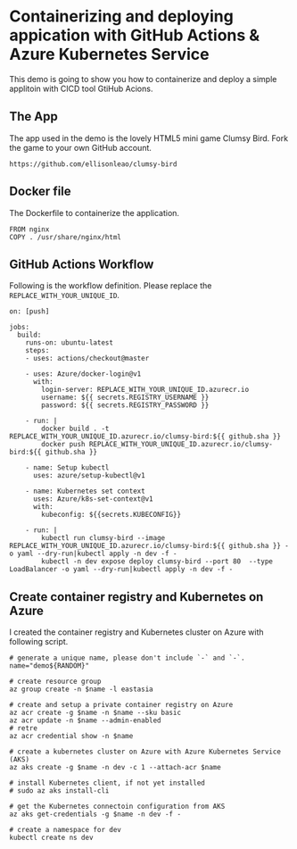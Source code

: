 

# Containerizing and deploying appication with GitHub Actions & Azure Kubernetes Service

This demo is going to show you how to containerize and deploy a simple applitoin with CICD tool GtiHub Acions.

## The App
The app used in the demo is the lovely HTML5 mini game Clumsy Bird. Fork the game to your own GitHub account.

    https://github.com/ellisonleao/clumsy-bird


## Docker file
The Dockerfile to containerize the application.

    FROM nginx
    COPY . /usr/share/nginx/html


## GitHub Actions Workflow
Following is the workflow definition. Please replace the `REPLACE_WITH_YOUR_UNIQUE_ID`.

    on: [push]
    
    jobs:
      build:
        runs-on: ubuntu-latest
        steps:
        - uses: actions/checkout@master
        
        - uses: Azure/docker-login@v1
          with:
            login-server: REPLACE_WITH_YOUR_UNIQUE_ID.azurecr.io
            username: ${{ secrets.REGISTRY_USERNAME }}
            password: ${{ secrets.REGISTRY_PASSWORD }}
          
        - run: |
            docker build . -t REPLACE_WITH_YOUR_UNIQUE_ID.azurecr.io/clumsy-bird:${{ github.sha }}
            docker push REPLACE_WITH_YOUR_UNIQUE_ID.azurecr.io/clumsy-bird:${{ github.sha }} 
            
        - name: Setup kubectl
          uses: azure/setup-kubectl@v1
          
        - name: Kubernetes set context
          uses: Azure/k8s-set-context@v1
          with: 
            kubeconfig: ${{secrets.KUBECONFIG}}
        
        - run: |
            kubectl run clumsy-bird --image REPLACE_WITH_YOUR_UNIQUE_ID.azurecr.io/clumsy-bird:${{ github.sha }} -o yaml --dry-run|kubectl apply -n dev -f - 
            kubectl -n dev expose deploy clumsy-bird --port 80  --type LoadBalancer -o yaml --dry-run|kubectl apply -n dev -f - 
    
## Create container registry and Kubernetes on Azure
I created the container registry and Kubernetes cluster on Azure with following script.

    # generate a unique name, please don't include `-` and `-`.
    name="demo${RANDOM}"

    # create resource group
    az group create -n $name -l eastasia
    
    # create and setup a private container registry on Azure
    az acr create -g $name -n $name --sku basic
    az acr update -n $name --admin-enabled 
    # retre
    az acr credential show -n $name
    
    # create a kubernetes cluster on Azure with Azure Kubernetes Service (AKS)
    az aks create -g $name -n dev -c 1 --attach-acr $name
    
    # install Kubernetes client, if not yet installed
    # sudo az aks install-cli
    
    # get the Kubernetes connectoin configuration from AKS
    az aks get-credentials -g $name -n dev -f -
    
    # create a namespace for dev
    kubectl create ns dev